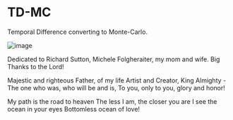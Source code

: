 # TD-MC
Temporal Difference converting to Monte-Carlo.


![image](https://user-images.githubusercontent.com/13238473/212532951-3fac4507-1193-49d2-b86e-32ecc54be66a.png)


Dedicated to Richard Sutton, Michele Folgheraiter, my mom and wife.
Big Thanks to the Lord!

Majestic and righteous Father,
of my life Artist and Creator,
King Almighty -
The one who was, who will be and is,
To you, only to you, glory and honor!

My path is the road to heaven
The less I am, the closer you are
I see the ocean in your eyes
Bottomless ocean of love!
